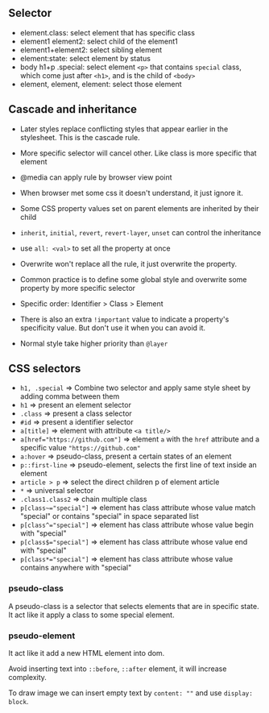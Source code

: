 ## Selector

* element.class: select element that has specific class
* element1 element2: select child of the element1
* element1+element2: select sibling element
* element:state: select element by status
* body h1+p .special: select element `<p>` that contains `special` class,
which come just after `<h1>`, and is the child of `<body>`
* element, element, element: select those element

## Cascade and inheritance

* Later styles replace conflicting styles that appear earlier in the stylesheet. This is the cascade rule.
* More specific selector will cancel other. Like class is more specific that element
* @media can apply rule by browser view point
* When browser met some css it doesn't understand, it just ignore it.

* Some CSS property values set on parent elements are inherited by their child
* `inherit`, `initial`, `revert`, `revert-layer`, `unset` can control the inheritance
* use `all: <val>` to set all the property at once

* Overwrite won't replace all the rule, it just overwrite the property.
* Common practice is to define some global style and overwrite some property by more specific selector
* Specific order: Identifier > Class > Element
* There is also an extra `!important` value to indicate a property's specificity value.
But don't use it when you can avoid it.
* Normal style take higher priority than `@layer`

## CSS selectors

* `h1, .special`                 => Combine two selector and apply same style sheet by adding comma between them
* `h1`                           => present an element selector
* `.class`                       => present a class selector
* `#id`                          => present a identifier selector
* `a[title]`                     => element with attribute `<a title/>`
* `a[href="https://github.com"]` => element `a` with the `href` attribute and a specific value `"https://github.com"`
* `a:hover`                      => pseudo-class, present a certain states of an element
* `p::first-line`                => pseudo-element, selects the first line of text inside an element
* `article > p`                  => select the direct children p of element article
* `*`                            => universal selector
* `.class1.class2`               => chain multiple class
* `p[class~="special"]`          => element has class attribute whose value match "special" or contains "special" in space separated list
* `p[class^="special"]`          => element has class attribute whose value begin with "special"
* `p[class$="special"]`          => element has class attribute whose value end with "special"
* `p[class*="special"]`          => element has class attribute whose value contains anywhere with "special"

### pseudo-class

A pseudo-class is a selector that selects elements that are in specific state.
It act like it apply a class to some special element.

### pseudo-element

It act like it add a new HTML element into dom.

Avoid inserting text into `::before`, `::after` element, it will increase complexity.

To draw image we can insert empty text by `content: ""` and use `display: block`.
